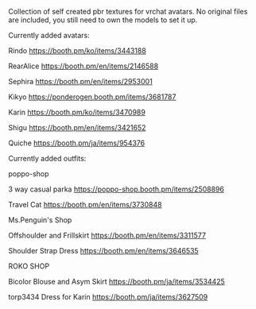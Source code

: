 Collection of self created pbr textures for vrchat avatars.
No original files are included, you still need to own the models to set it up.

Currently added avatars:

Rindo
https://booth.pm/ko/items/3443188

RearAlice
https://booth.pm/en/items/2146588

Sephira
https://booth.pm/en/items/2953001

Kikyo
https://ponderogen.booth.pm/items/3681787

Karin
https://booth.pm/ko/items/3470989

Shigu
https://booth.pm/en/items/3421652

Quiche
https://booth.pm/ja/items/954376

Currently added outfits:

poppo-shop

3 way casual parka
https://poppo-shop.booth.pm/items/2508896

Travel Cat
https://booth.pm/en/items/3730848

Ms.Penguin's Shop

Offshoulder and Frillskirt
https://booth.pm/en/items/3311577

Shoulder Strap Dress
https://booth.pm/en/items/3646535

ROKO SHOP

Bicolor Blouse and Asym Skirt
https://booth.pm/ja/items/3534425

torp3434
Dress for Karin
https://booth.pm/ja/items/3627509